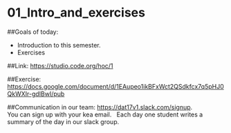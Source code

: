 # 01_Intro_and_exercises

##Goals of today: 
* Introduction to this semester.
* Exercises

##Link:
https://studio.code.org/hoc/1

##Exercise:
https://docs.google.com/document/d/1EAupeo1ikBFxWct2QSdkfcx7q5pHJ0QkWXIr-gdIBwI/pub

##Communication in our team:
https://dat17v1.slack.com/signup.  
You can sign up with your kea email.   
Each day one student writes a summary of the day in our slack group.  



